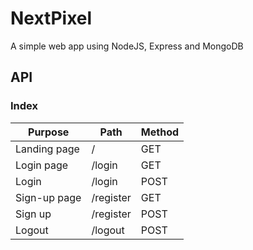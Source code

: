 # NextPixel
A simple web app using NodeJS, Express and MongoDB 

## API
### Index

|Purpose|Path|Method|
|-|-|-|
|Landing page|/|GET|
|Login page|/login|GET|
|Login|/login|POST|
|Sign-up page|/register|GET|
|Sign up|/register|POST|
|Logout|/logout|POST|